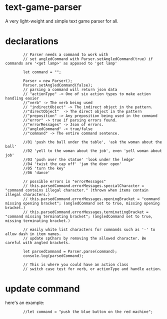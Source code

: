 # text-game-parser
A very light-weight and simple text game parser for all.
# declarations

			// Parser needs a command to work with
			// set angledCommand with Parser.setAngledCommand(true) if commands are '<get lamp>' as apposed to 'get lamp'

			let command = "";

			Parser = new Parser();
			Parser.setAngledCommand(false);
			// parsing a command will return json data
			// "actionType" -> One of six action types to make action handling easier
			//"verb" -> The verb being used
			// "indirectObject" -> The indirect object in the pattern.
			//"directObject"  -> The direct object in the pattern
			//"preposition" -> Any preposition being used in the command
			//"error" -> true if parsing errors found.
			//"errorMessages" -> Json of errors.
			//"angledCommand" -> true/false
			//"command" -> The entire command sentence.

			//01 'push the ball under the table', 'ask the woman about the ball'
			//02 'yell to the woman about the job', even 'yell woman about job'
			//03 'push over the statue' 'look under the ledge'
			//04 'twist the cap off' 'jam the door open' 
			//05 'turn the key'
			//06 'dance'

			// possible errors in "errorMessages"
			// this.parsedCommand.errorMessages.specialCharacter = "command contains illegal character." (thrown when items contain illegal characters.)
			// this.parsedCommand.errorMessages.openingBracket = "command missing opening bracket"; (angledCommand set to true, missing opening bracket.)
			// this.parsedCommand.errorMessages.terminatingBracket = "command missing terminating bracket"; (angledCommand set to true, missing terminating bracket.)

			// easily white list characters for commands such as '-' to allow dash in item names.
			// update spChars by removing the allowed character. Be careful with angled brackets.

			let parsedCommand = Parser.parse(command);
			console.log(parsedCommand);

			// This is where you could have an action class
			// switch case test for verb, or actionType and handle action.
# update command
here's an example:
			
			//let command = "push the blue button on the red machine";
